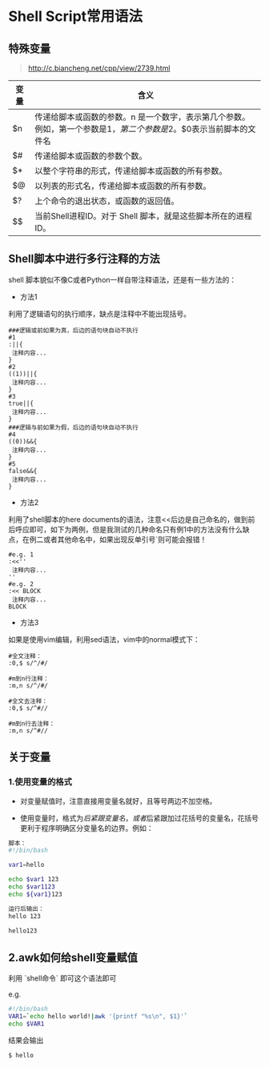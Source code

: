 # Shell Script常用语法

## 特殊变量
> http://c.biancheng.net/cpp/view/2739.html


|变量|	含义|
|---|---|	
|$n|	传递给脚本或函数的参数。n 是一个数字，表示第几个参数。例如，第一个参数是$1，第二个参数是$2。$0表示当前脚本的文件名
|$#|	传递给脚本或函数的参数个数。
|$*|	以整个字符串的形式，传递给脚本或函数的所有参数。
|$@|	以列表的形式名，传递给脚本或函数的所有参数。
|$?|	上个命令的退出状态，或函数的返回值。
|$$|	当前Shell进程ID。对于 Shell 脚本，就是这些脚本所在的进程ID。

## Shell脚本中进行多行注释的方法

shell 脚本貌似不像C或者Python一样自带注释语法，还是有一些方法的：

* 方法1

利用了逻辑语句的执行顺序，缺点是注释中不能出现括号。
~~~shell
###逻辑或前如果为真，后边的语句块自动不执行
#1
:||{
 注释内容...
}
#2
((1))||{
 注释内容...
}
#3
true||{
 注释内容...
}
###逻辑与前如果为假，后边的语句块自动不执行
#4
((0))&&{
 注释内容...
}
#5
false&&{
 注释内容...
}
~~~

* 方法2

利用了shell脚本的here documents的语法，注意<<后边是自己命名的，做到前后呼应即可，如下为两例，但是我测试的几种命名只有例1中的方法没有什么缺点，在例二或者其他命名中，如果出现反单引号`则可能会报错！
~~~shell
#e.g. 1
:<<''
 注释内容...
''
#e.g. 2
:<< BLOCK
 注释内容...
BLOCK
~~~

* 方法3

如果是使用vim编辑，利用sed语法，vim中的normal模式下：
~~~
#全文注释：
:0,$ s/^/#/

#m到n行注释：
:m,n s/^/#/

#全文去注释：
:0,$ s/^#//

#m到n行去注释：
:m,n s/^#//
~~~


## 关于变量


### 1.使用变量的格式

* 对变量赋值时，注意直接用变量名就好，且等号两边不加空格。

* 使用变量时，格式为$后紧跟变量名，或者$后紧跟加过花括号的变量名，花括号更利于程序明确区分变量名的边界。例如：

```bash
脚本：
#!/bin/bash

var1=hello

echo $var1 123
echo $var1123
echo ${var1}123

运行后输出：
hello 123

hello123
```

## 2.awk如何给shell变量赋值
利用 \`shell命令\` 即可这个语法即可

e.g.
```bash
#!/bin/bash
VAR1=`echo hello world!|awk '{printf "%s\n", $1}'`
echo $VAR1
```
结果会输出
```
$ hello
```